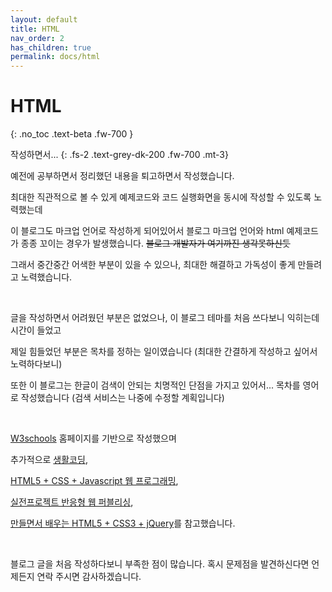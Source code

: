```yaml
---
layout: default
title: HTML
nav_order: 2
has_children: true
permalink: docs/html
---
```


# HTML
{: .no_toc .text-beta .fw-700 }

작성하면서...
{: .fs-2 .text-grey-dk-200 .fw-700 .mt-3}

예전에 공부하면서 정리했던 내용을 퇴고하면서 작성했습니다.

최대한 직관적으로 볼 수 있게 예제코드와 코드 실행화면을 동시에 작성할 수 있도록 노력했는데

이 블로그도 마크업 언어로 작성하게 되어있어서 블로그 마크업 언어와 html 예제코드가 종종 꼬이는 경우가 발생했습니다. ~~블로그 개발자가 여기까진 생각못하신듯~~

그래서 중간중간 어색한 부분이 있을 수 있으나, 최대한 해결하고 가독성이 좋게 만들려고 노력했습니다.

<br>

글을 작성하면서 어려웠던 부분은 없었으나, 이 블로그 테마를 처음 쓰다보니 익히는데 시간이 들었고 

제일 힘들었던 부분은 목차를 정하는 일이였습니다 (최대한 간결하게 작성하고 싶어서 노력하다보니)

또한 이 블로그는 한글이 검색이 안되는 치명적인 단점을 가지고 있어서... 목차를 영어로 작성했습니다 (검색 서비스는 나중에 수정할 계획입니다)

<br>

[W3schools](https://www.w3schools.com/) 홈페이지를 기반으로 작성했으며

추가적으로 [생활코딩](https://opentutorials.org/course/3),

[HTML5 + CSS + Javascript 웹 프로그래밍](http://www.webprogramming.co.kr/),

[실전프로젝트 반응형 웹 퍼블리싱](https://book.naver.com/bookdb/book_detail.nhn?bid=7059258), 

[만들면서 배우는 HTML5 + CSS3 + jQuery](https://book.naver.com/bookdb/book_detail.nhn?bid=6837215)를 참고했습니다.

<br>

블로그 글을 처음 작성하다보니 부족한 점이 많습니다. 혹시 문제점을 발견하신다면 언제든지 연락 주시면 감사하겠습니다.
